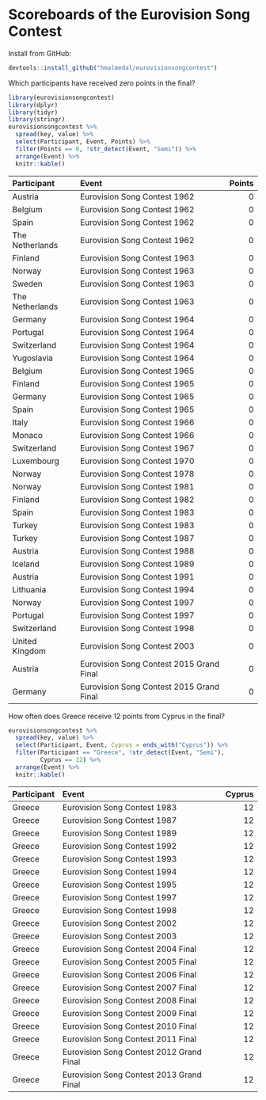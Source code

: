 <!-- README.md is generated from README.Rmd. Please edit that file -->
Scoreboards of the Eurovision Song Contest
==========================================

Install from GitHub:

``` r
devtools::install_github("hmalmedal/eurovisionsongcontest")
```

Which participants have received zero points in the final?

``` r
library(eurovisionsongcontest)
library(dplyr)
library(tidyr)
library(stringr)
eurovisionsongcontest %>%
  spread(key, value) %>%
  select(Participant, Event, Points) %>%
  filter(Points == 0, !str_detect(Event, "Semi")) %>% 
  arrange(Event) %>%
  knitr::kable()
```

| Participant     | Event                                    |  Points|
|:----------------|:-----------------------------------------|-------:|
| Austria         | Eurovision Song Contest 1962             |       0|
| Belgium         | Eurovision Song Contest 1962             |       0|
| Spain           | Eurovision Song Contest 1962             |       0|
| The Netherlands | Eurovision Song Contest 1962             |       0|
| Finland         | Eurovision Song Contest 1963             |       0|
| Norway          | Eurovision Song Contest 1963             |       0|
| Sweden          | Eurovision Song Contest 1963             |       0|
| The Netherlands | Eurovision Song Contest 1963             |       0|
| Germany         | Eurovision Song Contest 1964             |       0|
| Portugal        | Eurovision Song Contest 1964             |       0|
| Switzerland     | Eurovision Song Contest 1964             |       0|
| Yugoslavia      | Eurovision Song Contest 1964             |       0|
| Belgium         | Eurovision Song Contest 1965             |       0|
| Finland         | Eurovision Song Contest 1965             |       0|
| Germany         | Eurovision Song Contest 1965             |       0|
| Spain           | Eurovision Song Contest 1965             |       0|
| Italy           | Eurovision Song Contest 1966             |       0|
| Monaco          | Eurovision Song Contest 1966             |       0|
| Switzerland     | Eurovision Song Contest 1967             |       0|
| Luxembourg      | Eurovision Song Contest 1970             |       0|
| Norway          | Eurovision Song Contest 1978             |       0|
| Norway          | Eurovision Song Contest 1981             |       0|
| Finland         | Eurovision Song Contest 1982             |       0|
| Spain           | Eurovision Song Contest 1983             |       0|
| Turkey          | Eurovision Song Contest 1983             |       0|
| Turkey          | Eurovision Song Contest 1987             |       0|
| Austria         | Eurovision Song Contest 1988             |       0|
| Iceland         | Eurovision Song Contest 1989             |       0|
| Austria         | Eurovision Song Contest 1991             |       0|
| Lithuania       | Eurovision Song Contest 1994             |       0|
| Norway          | Eurovision Song Contest 1997             |       0|
| Portugal        | Eurovision Song Contest 1997             |       0|
| Switzerland     | Eurovision Song Contest 1998             |       0|
| United Kingdom  | Eurovision Song Contest 2003             |       0|
| Austria         | Eurovision Song Contest 2015 Grand Final |       0|
| Germany         | Eurovision Song Contest 2015 Grand Final |       0|

How often does Greece receive 12 points from Cyprus in the final?

``` r
eurovisionsongcontest %>%
  spread(key, value) %>%
  select(Participant, Event, Cyprus = ends_with("Cyprus")) %>%
  filter(Participant == "Greece", !str_detect(Event, "Semi"),
         Cyprus == 12) %>%
  arrange(Event) %>%
  knitr::kable()
```

| Participant | Event                                    |  Cyprus|
|:------------|:-----------------------------------------|-------:|
| Greece      | Eurovision Song Contest 1983             |      12|
| Greece      | Eurovision Song Contest 1987             |      12|
| Greece      | Eurovision Song Contest 1989             |      12|
| Greece      | Eurovision Song Contest 1992             |      12|
| Greece      | Eurovision Song Contest 1993             |      12|
| Greece      | Eurovision Song Contest 1994             |      12|
| Greece      | Eurovision Song Contest 1995             |      12|
| Greece      | Eurovision Song Contest 1997             |      12|
| Greece      | Eurovision Song Contest 1998             |      12|
| Greece      | Eurovision Song Contest 2002             |      12|
| Greece      | Eurovision Song Contest 2003             |      12|
| Greece      | Eurovision Song Contest 2004 Final       |      12|
| Greece      | Eurovision Song Contest 2005 Final       |      12|
| Greece      | Eurovision Song Contest 2006 Final       |      12|
| Greece      | Eurovision Song Contest 2007 Final       |      12|
| Greece      | Eurovision Song Contest 2008 Final       |      12|
| Greece      | Eurovision Song Contest 2009 Final       |      12|
| Greece      | Eurovision Song Contest 2010 Final       |      12|
| Greece      | Eurovision Song Contest 2011 Final       |      12|
| Greece      | Eurovision Song Contest 2012 Grand Final |      12|
| Greece      | Eurovision Song Contest 2013 Grand Final |      12|
